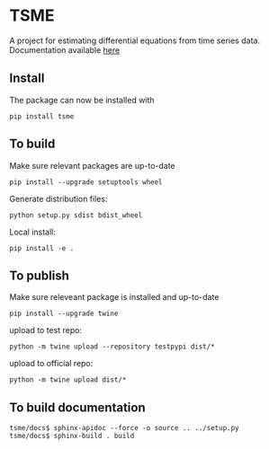 # TSME

A project for estimating differential equations from time series data. Documentation available 
[here](https://nonlinear-physics.zivgitlabpages.uni-muenster.de/ag-kamps/tsme/)

## Install
The package can now be installed with 
```shell
pip install tsme
``` 



## To build
Make sure relevant packages are up-to-date 
```shell
pip install --upgrade setuptools wheel
``` 

Generate distribution files: 
```shell
python setup.py sdist bdist_wheel
``` 

Local install: 
```shell
pip install -e .
``` 

## To publish
Make sure releveant package is installed and up-to-date 
```shell
pip install --upgrade twine
``` 

upload to test repo: 
```shell
python -m twine upload --repository testpypi dist/*
``` 


upload to official repo: 
```shell
python -m twine upload dist/*
``` 

## To build documentation
```shell
tsme/docs$ sphinx-apidoc --force -o source .. ../setup.py
tsme/docs$ sphinx-build . build
``` 



